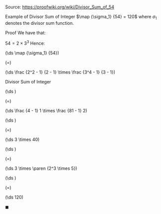 # 

Source: https://proofwiki.org/wiki/Divisor_Sum_of_54

Example of Divisor Sum of Integer
$\map {\sigma_1} {54} = 120$
where $\sigma_1$ denotes the divisor sum function.


Proof
We have that:

$54 = 2 \times 3^3$
Hence:














\(\ds \map {\sigma_1} {54}\)

\(=\)







\(\ds \frac {2^2 - 1} {2 - 1} \times \frac {3^4 - 1} {3 - 1}\)





Divisor Sum of Integer














\(\ds \)

\(=\)







\(\ds \frac {4 - 1} 1 \times \frac {81 - 1} 2\)




















\(\ds \)

\(=\)







\(\ds 3 \times 40\)




















\(\ds \)

\(=\)







\(\ds 3 \times \paren {2^3 \times 5}\)




















\(\ds \)

\(=\)







\(\ds 120\)









$\blacksquare$





